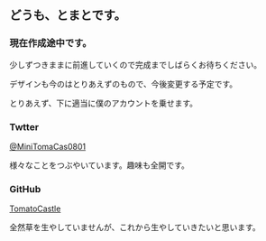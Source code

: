 ## どうも、とまとです。

### 現在作成途中です。

少しずつきままに前進していくので完成までしばらくお待ちください。

デザインも今のはとりあえずのもので、今後変更する予定です。

とりあえず、下に適当に僕のアカウントを乗せます。

### Twtter

[@MiniTomaCas0801](https://twitter.com/MiniTomaCas0801)

様々なことをつぶやいています。趣味も全開です。


### GitHub

[TomatoCastle](https://github.com/TomatoCastle)

全然草を生やしていませんが、これから生やしていきたいと思います。
